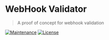 # WebHook Validator

> A proof of concept for webhook validation

[![Maintenance](https://img.shields.io/maintenance/yes/2018.svg)]() [![License](https://img.shields.io/github/license/hashlab/webhook-validator.svg)](https://github.com/hashlab/webhook-validator/blob/master/LICENSE)
